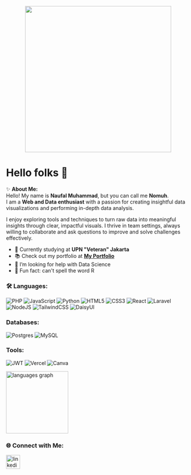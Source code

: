 <div align="center">
  <img height="400" src="https://media4.giphy.com/media/v1.Y2lkPTc5MGI3NjExbzJ3cWhnbDM0ZHh5MHFlcHl1ajU3djR6NjQ5MjF4dzFzbThwbGRjcyZlcD12MV9pbnRlcm5hbF9naWZfYnlfaWQmY3Q9Zw/eHQ5BsgBIBIGI/giphy.gif" />
</div>

# Hello folks 👋

✨ **About Me:**  
Hello! My name is **Naufal Muhammad**, but you can call me **Nomuh**.  
I am a **Web and Data enthusiast** with a passion for creating insightful data visualizations and performing in-depth data analysis.  

I enjoy exploring tools and techniques to turn raw data into meaningful insights through clear, impactful visuals. I thrive in team settings, always willing to collaborate and ask questions to improve and solve challenges effectively.

- 🔭 Currently studying at **UPN "Veteran" Jakarta**
- 📚 Check out my portfolio at [**My Portfolio**](https://muh-porto.vercel.app)
- 🤔 I’m looking for help with Data Science
- 🎲 Fun fact: can't spell the word R  


### 🛠️ Languages:
![PHP](https://img.shields.io/badge/php-%23777BB4.svg?style=for-the-badge&logo=php&logoColor=white)
![JavaScript](https://img.shields.io/badge/javascript-%23323330.svg?style=for-the-badge&logo=javascript&logoColor=%23F7DF1E)
![Python](https://img.shields.io/badge/python-3670A0?style=for-the-badge&logo=python&logoColor=ffdd54)
![HTML5](https://img.shields.io/badge/html5-%23E34F26.svg?style=for-the-badge&logo=html5&logoColor=white)
![CSS3](https://img.shields.io/badge/css3-%231572B6.svg?style=for-the-badge&logo=css3&logoColor=white)
![React](https://img.shields.io/badge/react-%2320232a.svg?style=for-the-badge&logo=react&logoColor=%2361DAFB)
![Laravel](https://img.shields.io/badge/laravel-%23FF2D20.svg?style=for-the-badge&logo=laravel&logoColor=white)
![NodeJS](https://img.shields.io/badge/node.js-6DA55F?style=for-the-badge&logo=node.js&logoColor=white)
![TailwindCSS](https://img.shields.io/badge/tailwindcss-%2338B2AC.svg?style=for-the-badge&logo=tailwind-css&logoColor=white)
![DaisyUI](https://img.shields.io/badge/daisyui-5A0EF8?style=for-the-badge&logo=daisyui&logoColor=white)

### Databases:
![Postgres](https://img.shields.io/badge/postgres-%23316192.svg?style=for-the-badge&logo=postgresql&logoColor=white)
![MySQL](https://img.shields.io/badge/mysql-4479A1.svg?style=for-the-badge&logo=mysql&logoColor=white)

### Tools:
![JWT](https://img.shields.io/badge/JWT-black?style=for-the-badge&logo=JSON%20web%20tokens)
![Vercel](https://img.shields.io/badge/vercel-%23000000.svg?style=for-the-badge&logo=vercel&logoColor=white)
![Canva](https://img.shields.io/badge/Canva-%2300C4CC.svg?style=for-the-badge&logo=Canva&logoColor=white)

<div align="left">
  <img src="https://github-readme-stats.vercel.app/api/top-langs?username=NaufalMuh11&locale=en&hide_title=false&layout=compact&card_width=320&langs_count=5&theme=react&hide_border=false&order=2" height="170" alt="languages graph" />
</div>

### 🌐 Connect with Me:
<div align="left">
  <a href="https://www.linkedin.com/in/naufal-muuh/" target="_blank">
    <img src="https://img.shields.io/static/v1?message=LinkedIn&logo=linkedin&label=&color=0077B5&logoColor=white&labelColor=&style=for-the-badge" height="38" alt="linkedin logo" />
  </a>
</div>
